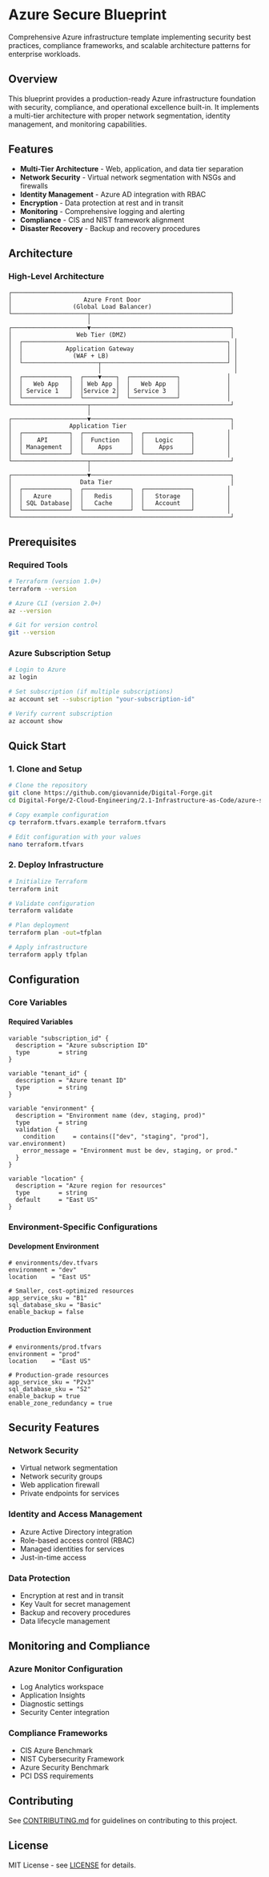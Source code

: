 # Azure Secure Blueprint

Comprehensive Azure infrastructure template implementing security best practices, compliance frameworks, and scalable architecture patterns for enterprise workloads.

## Overview

This blueprint provides a production-ready Azure infrastructure foundation with security, compliance, and operational excellence built-in. It implements a multi-tier architecture with proper network segmentation, identity management, and monitoring capabilities.

## Features

- **Multi-Tier Architecture** - Web, application, and data tier separation
- **Network Security** - Virtual network segmentation with NSGs and firewalls
- **Identity Management** - Azure AD integration with RBAC
- **Encryption** - Data protection at rest and in transit
- **Monitoring** - Comprehensive logging and alerting
- **Compliance** - CIS and NIST framework alignment
- **Disaster Recovery** - Backup and recovery procedures

## Architecture

### High-Level Architecture
```
┌─────────────────────────────────────────────────────────────┐
│                    Azure Front Door                         │
│                 (Global Load Balancer)                      │
└─────────────────────┬───────────────────────────────────────┘
                      │
┌─────────────────────▼───────────────────────────────────────┐
│                  Web Tier (DMZ)                             │
│  ┌─────────────────────────────────────────────────────────┐ │
│  │            Application Gateway                          │ │
│  │              (WAF + LB)                                 │ │
│  └─────────────────────┬───────────────────────────────────┘ │
│                        │                                     │
│  ┌─────────────┐  ┌────▼────┐  ┌─────────────┐             │
│  │   Web App   │  │ Web App │  │   Web App   │             │
│  │ Service 1   │  │Service 2│  │ Service 3   │             │
│  └─────────────┘  └─────────┘  └─────────────┘             │
└─────────────────────┬───────────────────────────────────────┘
                      │
┌─────────────────────▼───────────────────────────────────────┐
│                Application Tier                             │
│  ┌─────────────┐  ┌─────────────┐  ┌─────────────┐         │
│  │    API      │  │  Function   │  │   Logic     │         │
│  │ Management  │  │    Apps     │  │    Apps     │         │
│  └─────────────┘  └─────────────┘  └─────────────┘         │
└─────────────────────┬───────────────────────────────────────┘
                      │
┌─────────────────────▼───────────────────────────────────────┐
│                   Data Tier                                 │
│  ┌─────────────┐  ┌─────────────┐  ┌─────────────┐         │
│  │   Azure     │  │   Redis     │  │   Storage   │         │
│  │ SQL Database│  │   Cache     │  │   Account   │         │
│  └─────────────┘  └─────────────┘  └─────────────┘         │
└─────────────────────────────────────────────────────────────┘
```

## Prerequisites

### Required Tools
```bash
# Terraform (version 1.0+)
terraform --version

# Azure CLI (version 2.0+)
az --version

# Git for version control
git --version
```

### Azure Subscription Setup
```bash
# Login to Azure
az login

# Set subscription (if multiple subscriptions)
az account set --subscription "your-subscription-id"

# Verify current subscription
az account show
```

## Quick Start

### 1. Clone and Setup
```bash
# Clone the repository
git clone https://github.com/giovannide/Digital-Forge.git
cd Digital-Forge/2-Cloud-Engineering/2.1-Infrastructure-as-Code/azure-secure-blueprint

# Copy example configuration
cp terraform.tfvars.example terraform.tfvars

# Edit configuration with your values
nano terraform.tfvars
```

### 2. Deploy Infrastructure
```bash
# Initialize Terraform
terraform init

# Validate configuration
terraform validate

# Plan deployment
terraform plan -out=tfplan

# Apply infrastructure
terraform apply tfplan
```

## Configuration

### Core Variables

#### Required Variables
```hcl
variable "subscription_id" {
  description = "Azure subscription ID"
  type        = string
}

variable "tenant_id" {
  description = "Azure tenant ID"
  type        = string
}

variable "environment" {
  description = "Environment name (dev, staging, prod)"
  type        = string
  validation {
    condition     = contains(["dev", "staging", "prod"], var.environment)
    error_message = "Environment must be dev, staging, or prod."
  }
}

variable "location" {
  description = "Azure region for resources"
  type        = string
  default     = "East US"
}
```

### Environment-Specific Configurations

#### Development Environment
```hcl
# environments/dev.tfvars
environment = "dev"
location    = "East US"

# Smaller, cost-optimized resources
app_service_sku = "B1"
sql_database_sku = "Basic"
enable_backup = false
```

#### Production Environment
```hcl
# environments/prod.tfvars
environment = "prod"
location    = "East US"

# Production-grade resources
app_service_sku = "P2v3"
sql_database_sku = "S2"
enable_backup = true
enable_zone_redundancy = true
```

## Security Features

### Network Security
- Virtual network segmentation
- Network security groups
- Web application firewall
- Private endpoints for services

### Identity and Access Management
- Azure Active Directory integration
- Role-based access control (RBAC)
- Managed identities for services
- Just-in-time access

### Data Protection
- Encryption at rest and in transit
- Key Vault for secret management
- Backup and recovery procedures
- Data lifecycle management

## Monitoring and Compliance

### Azure Monitor Configuration
- Log Analytics workspace
- Application Insights
- Diagnostic settings
- Security Center integration

### Compliance Frameworks
- CIS Azure Benchmark
- NIST Cybersecurity Framework
- Azure Security Benchmark
- PCI DSS requirements

## Contributing

See [CONTRIBUTING.md](../../../docs/CONTRIBUTING.md) for guidelines on contributing to this project.

## License

MIT License - see [LICENSE](../../../LICENSE) for details.